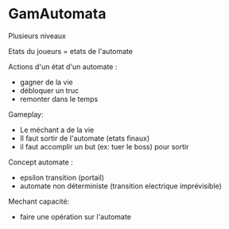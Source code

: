 # GamAutomata

Plusieurs niveaux

Etats du joueurs = etats de l'automate


Actions d'un état d'un automate :
- gagner de la vie
- débloquer un truc
- remonter dans le temps

Gameplay:
- Le méchant a de la vie
- Il faut sortir de l'automate (etats finaux)
- il faut accomplir un but (ex: tuer le boss) pour sortir

Concept automate :
- epsilon transition (portail)
- automate non déterministe (transition electrique imprévisible)


Mechant capacité:
- faire une opération sur l'automate

